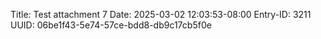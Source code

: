 Title: Test attachment 7
Date: 2025-03-02 12:03:53-08:00
Entry-ID: 3211
UUID: 06be1f43-5e74-57ce-bdd8-db9c17cb5f0e

